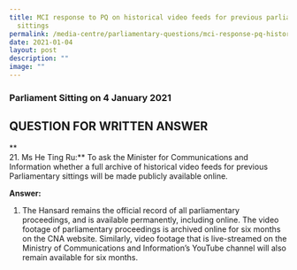 ```yaml
---
title: MCI response to PQ on historical video feeds for previous parliamentary
  sittings
permalink: /media-centre/parliamentary-questions/mci-response-pq-historical-video-feeds-previous-parl-sittings/
date: 2021-01-04
layout: post
description: ""
image: ""
---
```

### Parliament Sitting on 4 January 2021

QUESTION FOR WRITTEN ANSWER
---------------------------

**  
21\. Ms He Ting Ru:** To ask the Minister for Communications and Information whether a full archive of historical video feeds for previous Parliamentary sittings will be made publicly available online.  
  
**Answer:**  
  
1. The Hansard remains the official record of all parliamentary proceedings, and is available permanently, including online. The video footage of parliamentary proceedings is archived online for six months on the CNA website. Similarly, video footage that is live-streamed on the Ministry of Communications and Information’s YouTube channel will also remain available for six months.